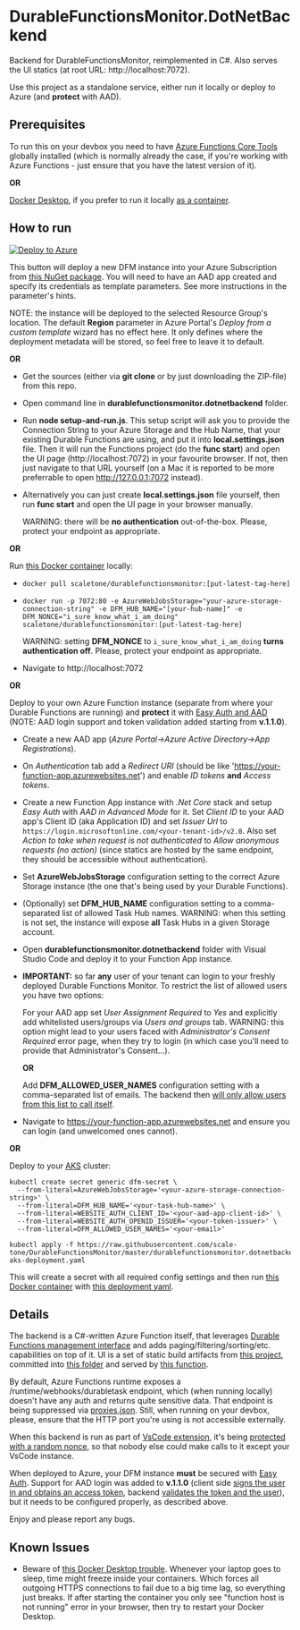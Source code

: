 # DurableFunctionsMonitor.DotNetBackend

Backend for DurableFunctionsMonitor, reimplemented in C#. Also serves the UI statics (at root URL: http://localhost:7072).

Use this project as a standalone service, either run it locally or deploy to Azure (and **protect** with AAD).

## Prerequisites
To run this on your devbox you need to have [Azure Functions Core Tools](https://www.npmjs.com/package/azure-functions-core-tools) globally installed (which is normally already the case, if you're working with Azure Functions - just ensure that you have the latest version of it).

**OR**

[Docker Desktop](https://www.docker.com/products/docker-desktop), if you prefer to run it locally [as a container](https://hub.docker.com/r/scaletone/durablefunctionsmonitor).

## How to run

[![Deploy to Azure](https://aka.ms/deploytoazurebutton)](https://portal.azure.com/#create/Microsoft.Template/uri/https%3A%2F%2Fraw.githubusercontent.com%2Fscale-tone%2FDurableFunctionsMonitor%2Fmaster%2Fdurablefunctionsmonitor.dotnetbackend%2Farm-template.json) 

This button will deploy a new DFM instance into your Azure Subscription from [this NuGet package](https://www.nuget.org/packages/DurableFunctionsMonitor.DotNetBackend/). You will need to have an AAD app created and specify its credentials as template parameters. See more instructions in the parameter's hints. 

NOTE: the instance will be deployed to the selected Resource Group's location. The default **Region** parameter in Azure Portal's *Deploy from a custom template* wizard has no effect here. It only defines where the deployment metadata will be stored, so feel free to leave it to default.

**OR**

* Get the sources (either via **git clone** or by just downloading the ZIP-file) from this repo.
* Open command line in **durablefunctionsmonitor.dotnetbackend** folder.
* Run **node setup-and-run.js**. This setup script will ask you to provide the Connection String to your Azure Storage and the Hub Name, that your existing Durable Functions are using, and put it into **local.settings.json** file. Then it will run the Functions project (do the **func start**) and open the UI page (http://localhost:7072) in your favourite browser. If not, then just navigate to that URL yourself (on a Mac it is reported to be more preferrable to open http://127.0.0.1:7072 instead).
* Alternatively you can just create **local.settings.json** file yourself, then run **func start** and open the UI page in your browser manually.

    WARNING: there will be **no authentication** out-of-the-box. Please, protect your endpoint as appropriate.

**OR**

Run [this Docker container](https://hub.docker.com/r/scaletone/durablefunctionsmonitor) locally:
* `docker pull scaletone/durablefunctionsmonitor:[put-latest-tag-here]`
* `docker run -p 7072:80 -e AzureWebJobsStorage="your-azure-storage-connection-string" -e DFM_HUB_NAME="[your-hub-name]" -e DFM_NONCE="i_sure_know_what_i_am_doing" scaletone/durablefunctionsmonitor:[put-latest-tag-here]`

   WARNING: setting **DFM_NONCE** to `i_sure_know_what_i_am_doing` **turns authentication off**. Please, protect your endpoint as appropriate.
* Navigate to http://localhost:7072

**OR**

Deploy to your own Azure Function instance (separate from where your Durable Functions are running) and **protect** it with [Easy Auth and AAD](https://docs.microsoft.com/en-us/azure/app-service/overview-authentication-authorization) (NOTE: AAD login support and token validation added starting from **v.1.1.0**).

* Create a new AAD app (*Azure Portal->Azure Active Directory->App Registrations*).
* On *Authentication* tab add a *Redirect URI* (should be like 'https://your-function-app.azurewebsites.net') and enable *ID tokens* **and** *Access tokens*.
* Create a new Function App instance with *.Net Core* stack and setup *Easy Auth* with *AAD in Advanced Mode* for it. Set *Client ID* to your AAD app's Client ID (aka Application ID) and set *Issuer Url* to `https://login.microsoftonline.com/<your-tenant-id>/v2.0`. Also set *Action to take when request is not authenticated* to *Allow anonymous requests (no action)* (since statics are hosted by the same endpoint, they should be accessible without authentication).
* Set **AzureWebJobsStorage** configuration setting to the correct Azure Storage instance (the one that's being used by your Durable Functions).
* (Optionally) set **DFM_HUB_NAME** configuration setting to a comma-separated list of allowed Task Hub names. WARNING: when this setting is not set, the instance will expose **all** Task Hubs in a given Storage account.
* Open **durablefunctionsmonitor.dotnetbackend** folder with Visual Studio Code and deploy it to your Function App instance.
* **IMPORTANT:** so far **any** user of your tenant can login to your freshly deployed Durable Functions Monitor. To restrict the list of allowed users you have two options:

    For your AAD app set *User Assignment Required* to *Yes* and explicitly add whitelisted users/groups via *Users and groups* tab. WARNING: this option might lead to your users faced with *Administrator's Consent Required* error page, when they try to login (in which case you'll need to provide that Administrator's Consent...).
    
    **OR**
    
    Add **DFM_ALLOWED_USER_NAMES** configuration setting with a comma-separated list of emails. The backend then [will only allow users from this list to call itself](https://github.com/scale-tone/DurableFunctionsMonitor/blob/master/durablefunctionsmonitor.dotnetbackend/Common/Globals.cs#L90).
* Navigate to https://your-function-app.azurewebsites.net and ensure you can login (and unwelcomed ones cannot).

**OR**

Deploy to your [AKS](https://docs.microsoft.com/en-us/azure/aks/) cluster:
```
kubectl create secret generic dfm-secret \
  --from-literal=AzureWebJobsStorage='<your-azure-storage-connection-string>' \
  --from-literal=DFM_HUB_NAME='<your-task-hub-name>' \
  --from-literal=WEBSITE_AUTH_CLIENT_ID='<your-aad-app-client-id>' \
  --from-literal=WEBSITE_AUTH_OPENID_ISSUER='<your-token-issuer>' \
  --from-literal=DFM_ALLOWED_USER_NAMES='<your-email>'

kubectl apply -f https://raw.githubusercontent.com/scale-tone/DurableFunctionsMonitor/master/durablefunctionsmonitor.dotnetbackend/dfm-aks-deployment.yaml
```
   
   This will create a secret with all required config settings and then run [this Docker container](https://hub.docker.com/r/scaletone/durablefunctionsmonitor) with [this deployment yaml](https://github.com/scale-tone/DurableFunctionsMonitor/blob/master/durablefunctionsmonitor.dotnetbackend/dfm-aks-deployment.yaml).

## Details

The backend is a C#-written Azure Function itself, that leverages [Durable Functions management interface](https://docs.microsoft.com/en-us/azure/azure-functions/durable/durable-functions-instance-management) and adds paging/filtering/sorting/etc. capabilities on top of it. UI is a set of static build artifacts from [this project](https://github.com/scale-tone/DurableFunctionsMonitor/tree/master/durablefunctionsmonitor.react), committed into [this folder](https://github.com/scale-tone/DurableFunctionsMonitor/tree/master/durablefunctionsmonitor.dotnetbackend/DfmStatics) and served by [this function](https://github.com/scale-tone/DurableFunctionsMonitor/blob/master/durablefunctionsmonitor.dotnetbackend/Functions/ServeStatics.cs). 

By default, Azure Functions runtime exposes a /runtime/webhooks/durabletask endpoint, which (when running locally) doesn't have any auth and returns quite sensitive data. That endpoint is being suppressed via [proxies.json](https://github.com/scale-tone/DurableFunctionsMonitor/blob/master/durablefunctionsmonitor.dotnetbackend/proxies.json). Still, when running on your devbox, please, ensure that the HTTP port you're using is not accessible externally.

When this backend is run as part of [VsCode extension](https://github.com/scale-tone/DurableFunctionsMonitor/tree/master/durablefunctionsmonitor-vscodeext), it's being [protected with a random nonce](https://github.com/scale-tone/DurableFunctionsMonitor/blob/master/durablefunctionsmonitor.dotnetbackend/Common/Globals.cs#L65), so that nobody else could make calls to it except your VsCode instance.

When deployed to Azure, your DFM instance **must** be secured with [Easy Auth](https://docs.microsoft.com/en-us/azure/app-service/overview-authentication-authorization). Support for AAD login was added to **v.1.1.0** (client side [signs the user in and obtains an access token](https://github.com/scale-tone/DurableFunctionsMonitor/blob/master/durablefunctionsmonitor.react/src/states/LoginState.ts), backend [validates the token and the user](https://github.com/scale-tone/DurableFunctionsMonitor/blob/master/durablefunctionsmonitor.dotnetbackend/Common/Globals.cs#L62)), but it needs to be configured properly, as described above.

Enjoy and please report any bugs.

## Known Issues

* Beware of [this Docker Desktop trouble](https://forums.docker.com/t/docker-for-windows-10-time-out-of-sync/21506). Whenever your laptop goes to sleep, time might freeze inside your containers. Which forces all outgoing HTTPS connections to fail due to a big time lag, so everything just breaks. If after starting the container you only see "function host is not running" error in your browser, then try to restart your Docker Desktop.
